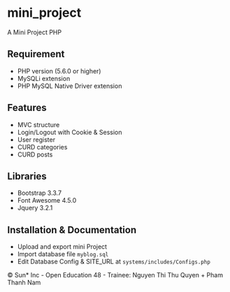 # mini_project
A Mini Project PHP
## Requirement
- PHP version (5.6.0 or higher)
- MySQLi extension
- PHP MySQL Native Driver extension

## Features
- MVC structure
- Login/Logout with Cookie & Session
- User register
- CURD categories
- CURD posts

## Libraries
- Bootstrap 3.3.7
- Font Awesome 4.5.0
- Jquery 3.2.1

## Installation & Documentation
- Upload and export mini Project
- Import database file `myblog.sql`
- Edit Database Config & SITE_URL at `systems/includes/Configs.php`


&copy; Sun* Inc - Open Education 48 - Trainee: Nguyen Thi Thu Quyen + Pham Thanh Nam
